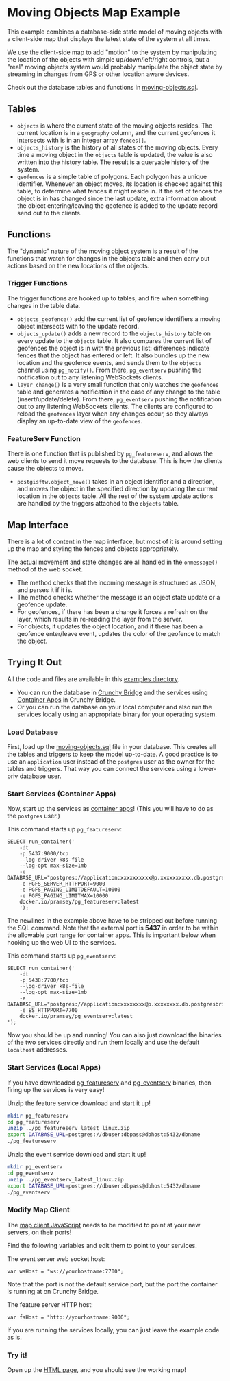 # Moving Objects Map Example

This example combines a database-side state model of moving objects with a client-side map that displays the latest state of the system at all times.

We use the client-side map to add "motion" to the system by manipulating the location of the objects with simple up/down/left/right controls, but a "real" moving objects system would probably manipulate the object state by streaming in changes from GPS or other location aware devices.

Check out the database tables and functions in [moving-objects.sql](moving-objects.sql).

## Tables

* `objects` is where the current state of the moving objects resides. The current location is in a `geography` column, and the current geofences it intersects with is in an integer array `fences[]`.
* `objects_history` is the history of all states of the moving objects. Every time a moving object in the `objects` table is updated, the value is also written into the history table. The result is a queryable history of the system.
* `geofences` is a simple table of polygons. Each polygon has a unique identifier. Whenever an object moves, its location is checked against this table, to determine what fences it might reside in. If the set of fences the object is in has changed since the last update, extra information about the object entering/leaving the geofence is added to the update record send out to the clients.

## Functions

The "dynamic" nature of the moving object system is a result of the functions that watch for changes in the objects table and then carry out actions based on the new locations of the objects.

### Trigger Functions

The trigger functions are hooked up to tables, and fire when something changes in the table data.

* `objects_geofence()` add the current list of geofence identifiers a moving object intersects with to the update record.
* `objects_update()` adds a new record to the `objects_history` table on every update to the `objects` table. It also compares the current list of geofences the object is in with the previous list: differences indicate fences that the object has entered or left. It also bundles up the new location and the geofence events, and sends them to the `objects` channel using `pg_notify()`. From there, `pg_eventserv` pushing the notification out to any listening WebSockets clients.
* `layer_change()` is a very small function that only watches the `geofences` table and generates a notification in the case of any change to the table (insert/update/delete). From there, `pg_eventserv` pushing the notification out to any listening WebSockets clients. The clients are configured to reload the `geofences` layer when any changes occur, so they always display an up-to-date view of the `geofences`.

### FeatureServ Function

There is one function that is published by `pg_featureserv`, and allows the web clients to send it move requests to the database. This is how the clients cause the objects to move.

* `postgisftw.object_move()` takes in an object identifier and a direction, and moves the object in the specified direction by updating the current location in the `objects` table. All the rest of the system update actions are handled by the triggers attached to the `objects` table.

## Map Interface

There is a lot of content in the map interface, but most of it is around setting up the map and styling the fences and objects appropriately.

The actual movement and state changes are all handled in the `onmessage()`  method of the web socket.

* The method checks that the incoming message is structured as JSON, and parses it if it is.
* The method checks whether the message is an object state update or a geofence update.
* For geofences, if there has been a change it forces a refresh on the layer, which results in re-reading the layer from the server.
* For objects, it updates the object location, and if there has been a geofence enter/leave event, updates the color of the geofence to match the object.


## Trying It Out

All the code and files are available in this [examples directory](https://github.com/CrunchyData/pg_eventserv/tree/main/examples/moving-objects).

* You can run the database in [Crunchy Bridge](https://crunchybridge.com/) and the services using [Container Apps](https://docs.crunchybridge.com/container-apps/) in Crunchy Bridge.
* Or you can run the database on your local computer and also run the services locally using an appropriate binary for your operating system.

### Load Database

First, load up the [moving-objects.sql](moving-objects.sql) file in your database. This creates all the tables and triggers to keep the model up-to-date. A good practice is to use an `application` user instead of the `postgres` user as the owner for the tables and triggers. That way you can connect the services using a lower-priv database user.

### Start Services (Container Apps)

Now, start up the services as [container apps](https://docs.crunchybridge.com/container-apps/)! (This you will have to do as the `postgres` user.)

This command starts up `pg_featureserv`:

```
SELECT run_container('
    -dt
    -p 5437:9000/tcp
    --log-driver k8s-file
    --log-opt max-size=1mb
    -e DATABASE_URL="postgres://application:xxxxxxxxxx@p.xxxxxxxxxx.db.postgresbridge.com:5432/dbname"
    -e PGFS_SERVER_HTTPPORT=9000
    -e PGFS_PAGING_LIMITDEFAULT=10000
    -e PGFS_PAGING_LIMITMAX=10000
    docker.io/pramsey/pg_featureserv:latest
    ');
```

The newlines in the example above have to be stripped out before running the SQL command. Note that the external port is **5437** in order to be within the allowable port range for container apps. This is important below when hooking up the web UI to the services.

This command starts up `pg_eventserv`:

```
SELECT run_container('
    -dt
    -p 5438:7700/tcp
    --log-driver k8s-file
    --log-opt max-size=1mb
    -e DATABASE_URL="postgres://application:xxxxxxxx@p.xxxxxxxx.db.postgresbridge.com:5432/dbname"
    -e ES_HTTPPORT=7700
    docker.io/pramsey/pg_eventserv:latest
');
```

Now you should be up and running! You can also just download the binaries of the two services directly and run them locally and use the default `localhost` addresses.

### Start Services (Local Apps)

If you have downloaded [pg_featureserv](https://github.com/crunchydata/pg_featureserv) and [pg_eventserv](https://github.com/crunchydata/pg_eventserv) binaries, then firing up the services is very easy!

Unzip the feature service download and start it up!

```bash
mkdir pg_featureserv
cd pg_featureserv
unzip ../pg_featureserv_latest_linux.zip
export DATABASE_URL=postgres://dbuser:dbpass@dbhost:5432/dbname
./pg_featureserv
```

Unzip the event service download and start it up!

```bash
mkdir pg_eventserv
cd pg_eventserv
unzip ../pg_eventserv_latest_linux.zip
export DATABASE_URL=postgres://dbuser:dbpass@dbhost:5432/dbname
./pg_eventserv
```


### Modify Map Client

The [map client JavaScript](moving-objects.js) needs to be modified to point at your new servers, on their ports!

Find the following variables and edit them to point to your services.

The event server web socket host:

```
var wsHost = "ws://yourhostname:7700";
```

Note that the port is not the default service port, but the port the container is running at on Crunchy Bridge.

The feature server HTTP host:

```
var fsHost = "http://yourhostname:9000";
```

If you are running the services locally, you can just leave the example code as is.


### Try it!

Open up the [HTML page](moving-objects.html), and you should see the working map!

